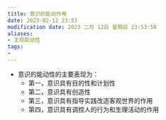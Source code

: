 ```yaml
---
title: 意识的能动作用
date: 2023-02-12 23:53
modification date: 2023 二月 12日 星期日 23:53:58
aliases: 
- 主观能动性
tags: 
- 
---
```


- 意识的能动性的主要表现为：
	- 第一，意识具有目的性和计划性
	- 第二，意识具有创造性
	- 第三，意识具有指导实践改造客观世界的作用
	- 第四，意识具有调控人的行为和生理活动的作用